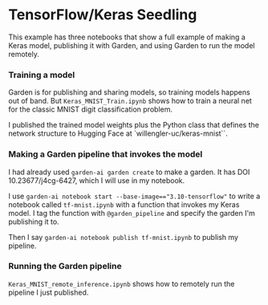 # TensorFlow/Keras Seedling

This example has three notebooks that show a full example of making a Keras model, publishing it with Garden, and using Garden to run the model remotely.

### Training a model

Garden is for publishing and sharing models, so training models happens out of band. But `Keras_MNIST_Train.ipynb` shows how to train a neural net for the classic MNIST digit classification problem.

I published the trained model weights plus the Python class that defines the network structure to Hugging Face at `willengler-uc/keras-mnist``.

### Making a Garden pipeline that invokes the model

I had already used `garden-ai garden create` to make a garden. It has DOI 10.23677/j4cg-6427, which I will use in my notebook.

I use `garden-ai notebook start --base-image=="3.10-tensorflow"` to write a notebook called `tf-mnist.ipynb` with a function that invokes my Keras model. I tag the function with `@garden_pipeline` and specify the garden I'm publishing it to.

Then I say `garden-ai notebook publish tf-mnist.ipynb` to publish my pipeline.

### Running the Garden pipeline

`Keras_MNIST_remote_inference.ipynb` shows how to remotely run the pipeline I just published.